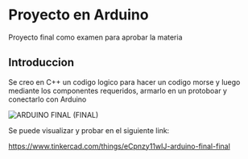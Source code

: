 # Proyecto en Arduino

Proyecto final como examen para aprobar la materia


## Introduccion

Se creo en C++ un codigo logico para hacer un codigo morse y luego mediante los componentes requeridos, armarlo en un protoboar y conectarlo con Arduino

![ARDUINO FINAL (FINAL)](https://github.com/AgustinAgulleiro/Arduino-C-/assets/119766311/1310cac0-7768-414c-8f26-ed1e0253e935)


Se puede visualizar y probar en el siguiente link:

https://www.tinkercad.com/things/eCpnzy11wIJ-arduino-final-final
